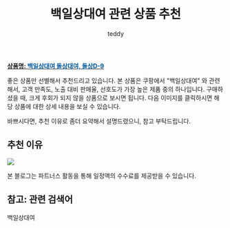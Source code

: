 ﻿---
layout: post
title:  "백일상대여 관련 상품 추천"
author: teddy
categories: [ 가구/인테리어 ]
tags: [백일상대여]
image: https://static.coupangcdn.com/image/vendor_inventory/images/2017/09/01/12/2/da92ec7a-5390-4250-aa72-45e6607cc8bc.jpg 
description: "쿠팡에서 백일상대여 관련 상품으로 가장 고객 선호도가 높은 제품 중 하나입니다."
---

<a href="https://link.coupang.com/re/AFFSDP?lptag=AF3256674&pageKey=34483175&itemId=128714281&vendorItemId=3267279925&traceid=V0-153-96cc16f62f07f47d&requestid=20221226225740118157867"><b>상품명: <font color='#01579B'>백일상대여 돌상대여, 돌상D-9</font></b></a>

좋은 상품만 선별해서 추천드리고 있습니다.
본 상품은 쿠팡에서 "백일상대여" 와 관련해서, 고객 만족도, 노출 대비 판매율, 선호도가 가장 높은 제품 중의 하나입니다.
구매하셨을 때, 크게 후회가 되지 않을 상품으로 보시면 됩니다. 
다음 이미지를 클릭하시면 해당 상품에 대한 상세 내용을 보실 수 있습니다.

바쁘시다면, 추천 이유로 좀더 요약해서 설명드렸으니, 참고 부탁드립니다.

## 추천 이유 

<a href="https://link.coupang.com/re/AFFSDP?lptag=AF3256674&pageKey=34483175&itemId=128714281&vendorItemId=3267279925&traceid=V0-153-96cc16f62f07f47d&requestid=20221226225740118157867"><img src="https://thumbnail9.coupangcdn.com/thumbnails/remote/q89/image/vendor_inventory/3cd8/46b268eb4f24fd2d91e44157e14a69ad28a832fc8811a5eee6364d5615da.jpg"></a> 

본 블로그는 파트너스 활동을 통해 일정액의 수수료를 제공받을 수 있습니다.

## 참고: 관련 검색어    
백일상대여